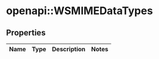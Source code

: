 # openapi::WSMIMEDataTypes

## Properties
Name | Type | Description | Notes
------------ | ------------- | ------------- | -------------


